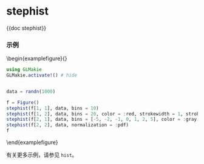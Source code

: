 # stephist

{{doc stephist}}

### 示例

\begin{examplefigure}{}

```julia
using GLMakie
GLMakie.activate!() # hide


data = randn(1000)

f = Figure()
stephist(f[1, 1], data, bins = 10)
stephist(f[1, 2], data, bins = 20, color = :red, strokewidth = 1, strokecolor = :black)
stephist(f[2, 1], data, bins = [-5, -2, -1, 0, 1, 2, 5], color = :gray)
stephist(f[2, 2], data, normalization = :pdf)
f
```

\end{examplefigure}

有关更多示例，请参见 `hist`。
